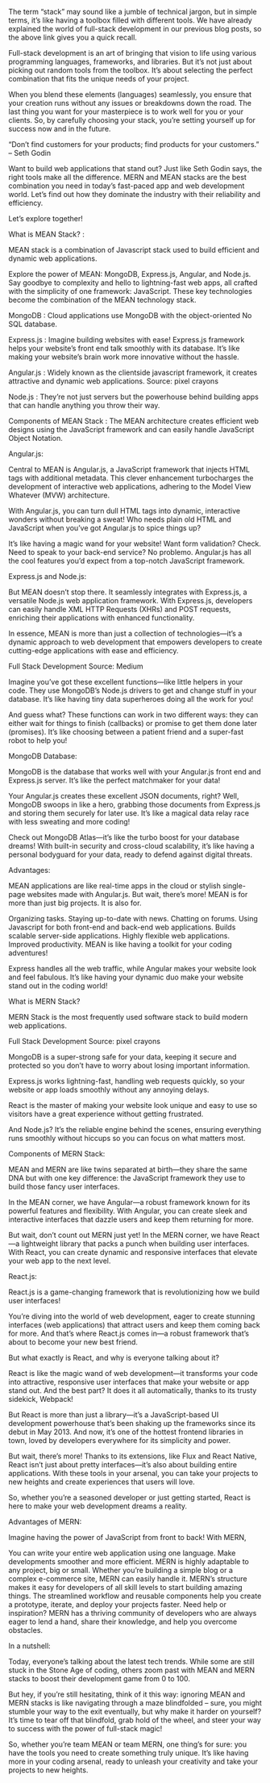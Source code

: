 The term “stack” may sound like a jumble of technical jargon, but in simple terms, it’s like having a toolbox filled with different tools. We have already explained the world of full-stack development in our previous blog posts, so the above link gives you a quick recall.

Full-stack development is an art of bringing that vision to life using various programming languages, frameworks, and libraries. But it’s not just about picking out random tools from the toolbox. It’s about selecting the perfect combination that fits the unique needs of your project.

When you blend these elements (languages) seamlessly, you ensure that your creation runs without any issues or breakdowns down the road. The last thing you want for your masterpiece is to work well for you or your clients. So, by carefully choosing your stack, you’re setting yourself up for success now and in the future.

“Don’t find customers for your products; find products for your customers.” – Seth Godin

Want to build web applications that stand out? Just like Seth Godin says, the right tools make all the difference. MERN and MEAN stacks are the best combination you need in today’s fast-paced app and web development world. Let’s find out how they dominate the industry with their reliability and efficiency.

Let’s explore together!

What is MEAN Stack? :

MEAN stack is a combination of Javascript stack used to build efficient and dynamic web applications.

Explore the power of MEAN: MongoDB, Express.js, Angular, and Node.js. Say goodbye to complexity and hello to lightning-fast web apps, all crafted with the simplicity of one framework: JavaScript. These key technologies become the combination of the MEAN technology stack.

MongoDB : Cloud applications use MongoDB with the object-oriented No SQL database.

Express.js : Imagine building websites with ease! Express.js framework helps your website’s front end talk smoothly with its database. It’s like making your website’s brain work more innovative without the hassle.

Angular.js : Widely known as the clientside javascript framework, it creates attractive and dynamic web applications.
Source: pixel crayons

Node.js : They’re not just servers but the powerhouse behind building apps that can handle anything you throw their way.

Components of MEAN Stack :
The MEAN architecture creates efficient web designs using the JavaScript framework and can easily handle JavaScript Object Notation.

Angular.js:

Central to MEAN is Angular.js, a JavaScript framework that injects HTML tags with additional metadata. This clever enhancement turbocharges the development of interactive web applications, adhering to the Model View Whatever (MVW) architecture.

With Angular.js, you can turn dull HTML tags into dynamic, interactive wonders without breaking a sweat! Who needs plain old HTML and JavaScript when you’ve got Angular.js to spice things up?

It’s like having a magic wand for your website! Want form validation? Check. Need to speak to your back-end service? No problemo. Angular.js has all the cool features you’d expect from a top-notch JavaScript framework.

Express.js and Node.js:

But MEAN doesn’t stop there. It seamlessly integrates with Express.js, a versatile Node.js web application framework. With Express.js, developers can easily handle XML HTTP Requests (XHRs) and POST requests, enriching their applications with enhanced functionality.

In essence, MEAN is more than just a collection of technologies—it’s a dynamic approach to web development that empowers developers to create cutting-edge applications with ease and efficiency.

Full Stack Development 
Source: Medium

Imagine you’ve got these excellent functions—like little helpers in your code. They use MongoDB’s Node.js drivers to get and change stuff in your database. It’s like having tiny data superheroes doing all the work for you!

And guess what? These functions can work in two different ways: they can either wait for things to finish (callbacks) or promise to get them done later (promises). It’s like choosing between a patient friend and a super-fast robot to help you!

MongoDB Database:

MongoDB is the database that works well with your Angular.js front end and Express.js server. It’s like the perfect matchmaker for your data!

Your Angular.js creates these excellent JSON documents, right? Well, MongoDB swoops in like a hero, grabbing those documents from Express.js and storing them securely for later use. It’s like a magical data relay race with less sweating and more coding!

Check out MongoDB Atlas—it’s like the turbo boost for your database dreams! With built-in security and cross-cloud scalability, it’s like having a personal bodyguard for your data, ready to defend against digital threats.

Advantages:

MEAN applications are like real-time apps in the cloud or stylish single-page websites made with Angular.js. But wait, there’s more! MEAN is for more than just big projects. It is also for.

Organizing tasks.
Staying up-to-date with news.
Chatting on forums.
Using Javascript for both front-end and back-end web applications.
Builds scalable server-side applications.
Highly flexible web applications.
Improved productivity.
MEAN is like having a toolkit for your coding adventures!

Express handles all the web traffic, while Angular makes your website look and feel fabulous. It’s like having your dynamic duo make your website stand out in the coding world!

What is MERN Stack?

MERN Stack is the most frequently used software stack to build modern web applications.

Full Stack Development 
Source: pixel crayons

MongoDB is a super-strong safe for your data, keeping it secure and protected so you don’t have to worry about losing important information.

Express.js works lightning-fast, handling web requests quickly, so your website or app loads smoothly without any annoying delays.

React is the master of making your website look unique and easy to use so visitors have a great experience without getting frustrated.

And Node.js? It’s the reliable engine behind the scenes, ensuring everything runs smoothly without hiccups so you can focus on what matters most.

Components of MERN Stack:

MEAN and MERN are like twins separated at birth—they share the same DNA but with one key difference: the JavaScript framework they use to build those fancy user interfaces.

In the MEAN corner, we have Angular—a robust framework known for its powerful features and flexibility. With Angular, you can create sleek and interactive interfaces that dazzle users and keep them returning for more.

But wait, don’t count out MERN just yet! In the MERN corner, we have React—a lightweight library that packs a punch when building user interfaces. With React, you can create dynamic and responsive interfaces that elevate your web app to the next level.

React.js:

React.js is a game-changing framework that is revolutionizing how we build user interfaces!

You’re diving into the world of web development, eager to create stunning interfaces (web applications) that attract users and keep them coming back for more. And that’s where React.js comes in—a robust framework that’s about to become your new best friend.

But what exactly is React, and why is everyone talking about it?

React is like the magic wand of web development—it transforms your code into attractive, responsive user interfaces that make your website or app stand out. And the best part? It does it all automatically, thanks to its trusty sidekick, Webpack!

But React is more than just a library—it’s a JavaScript-based UI development powerhouse that’s been shaking up the frameworks since its debut in May 2013. And now, it’s one of the hottest frontend libraries in town, loved by developers everywhere for its simplicity and power.

But wait, there’s more! Thanks to its extensions, like Flux and React Native, React isn’t just about pretty interfaces—it’s also about building entire applications. With these tools in your arsenal, you can take your projects to new heights and create experiences that users will love.

So, whether you’re a seasoned developer or just getting started, React is here to make your web development dreams a reality.

Advantages of MERN:

Imagine having the power of JavaScript from front to back! With MERN,

You can write your entire web application using one language.
Make developments smoother and more efficient.
MERN is highly adaptable to any project, big or small. Whether you’re building a simple blog or a complex e-commerce site, MERN can easily handle it.
MERN’s structure makes it easy for developers of all skill levels to start building amazing things.
The streamlined workflow and reusable components help you create a prototype, iterate, and deploy your projects faster.
Need help or inspiration? MERN has a thriving community of developers who are always eager to lend a hand, share their knowledge, and help you overcome obstacles.

In a nutshell:

Today, everyone’s talking about the latest tech trends. While some are still stuck in the Stone Age of coding, others zoom past with MEAN and MERN stacks to boost their development game from 0 to 100.

But hey, if you’re still hesitating, think of it this way: ignoring MEAN and MERN stacks is like navigating through a maze blindfolded – sure, you might stumble your way to the exit eventually, but why make it harder on yourself? It’s time to tear off that blindfold, grab hold of the wheel, and steer your way to success with the power of full-stack magic!

So, whether you’re team MEAN or team MERN, one thing’s for sure: you have the tools you need to create something truly unique. It’s like having more in your coding arsenal, ready to unleash your creativity and take your projects to new heights.
